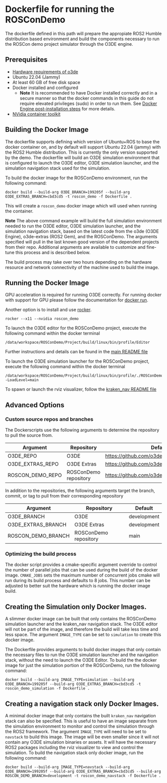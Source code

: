 # Dockerfile for running the ROSConDemo

The dockerfile defined in this path will prepare the appropiate ROS2 Humble distribution based environment and build the components necessary to run the ROSCon demo project simulator through the O3DE engine.

## Prerequisites

* [Hardware requirements of o3de](https://www.o3de.org/docs/welcome-guide/requirements/)
* Ubuntu 22.04 (Jammy)
* At least 60 GB of free disk space
* Docker installed and configured
  * **Note** It is recommended to have Docker installed correctly and in a secure manner so that the docker commands in this guide do not require elevated privileges (sudo) in order to run them. See [Docker Engine post-installation steps](https://docs.docker.com/engine/install/linux-postinstall/) for more details.
* [NVidia container toolkit](https://docs.nvidia.com/datacenter/cloud-native/container-toolkit/install-guide.html#docker)

## Building the Docker Image

The dockerfile supports defining which version of Ubuntu+ROS to base the docker container on, and by default will support Ubuntu 22.04 (jammy) with the ROS2 Humble distribution. This is currently the only version supported by the demo. The dockerfile will build an O3DE simulation environment that is configured to launch the O3DE editor, O3DE simulation launcher, and the simulation navigation stack used for the simulation.

To build the docker image for the ROSConDemo environment, run the following command:

```
docker build --build-arg O3DE_BRANCH=199205f --build-arg O3DE_EXTRAS_BRANCH=cbd3cd5 -t roscon_demo -f Dockerfile .
```

This will create a `roscon_demo` docker image which will used when running the container.


**Note** 
The above command example will build the full simulation environment needed to run the O3DE editor, O3DE simulation launcher, and the simulation navigation stack, based on the latest code from the o3de (O3DE Engine), o3de-extras (ROS2 Gem), and the ROSConDemo. The arguments specified will pull in the last known good version of the dependent projects from their repo. Additional arguments are available to customize and fine-tune this process and is described below.

The build process may take over two hours depending on the hardware resource and network connectivity of the machine used to build the image.

## Running the Docker Image

GPU acceleration is required for running O3DE correctly. For running docker with support for GPU please follow the documentation for [docker run](https://docs.docker.com/engine/reference/commandline/run/).

Another option is to install and use [rocker](https://github.com/osrf/rocker).

```
rocker --x11 --nvidia roscon_demo
```


To launch the O3DE editor for the ROSConDemo project, execute the following command within the docker terminal

```
/data/workspace/ROSConDemo/Project/build/linux/bin/profile/Editor
```

Further instructions and details can be found in the [main README file](https://github.com/o3de/ROSConDemo/blob/development/README.md#running-the-demo-scenario)

To launch the O3DE simulation launcher for the ROSConDemo project, execute the following command within the docker terminal

```
/data/workspace/ROSConDemo/Project/build/linux/bin/profile/./ROSConDemo.GameLauncher -LoadLevel=main
```

To spawn or launch the rviz visualizer, follow the [kraken_nav README file](https://github.com/o3de/ROSConDemo/blob/development/kraken_nav/README.md#running-simulation)

## Advanced Options
### Custom source repos and branches

The Dockerscripts use the following arguments to determine the repository to pull the source from. 

| Argument              | Repository                       | Default     |
|-----------------------|----------------------------------|-------------|
| O3DE_REPO             | O3DE                             | https://github.com/o3de/o3de.git                   |
| O3DE_EXTRAS_REPO      | O3DE Extras                      | https://github.com/o3de/o3de-extras.git            |
| ROSCON_DEMO_REPO      | ROSConDemo repository            | https://github.com/o3de/RobotVacuumSample          |


In addition to the repositories, the following arguments target the branch, commit, or tag to pull from their corresponding repository

| Argument                | Repository                       | Default     |
|-------------------------|----------------------------------|-------------|
| O3DE_BRANCH             | O3DE                             | development |
| O3DE_EXTRAS_BRANCH      | O3DE Extras                      | development |
| ROSCON_DEMO_BRANCH      | ROSConDemo repository            | main        |

### Optimizing the build process ###
The docker script provides a cmake-specific argument override to control the number of parallel jobs that can be used during the build of the docker image. `CMAKE_JOBS` sets the maximum number of concurrent jobs cmake will run during its build process and defaults to 8 jobs. This number can be adjusted to better suit the hardware which is running the docker image build.


## Creating the Simulation only Docker Images.

A slimmer docker image can be built that only contains the ROSConDemo simulation launcher and the kraken_nav navigation stack. The O3DE editor will not be part of the image, and therefore the build will take less time and less space. The argument `IMAGE_TYPE` can be set to `simulation` to create this docker image.


The Dockerfile provides arguments to build docker images that only contain the necessary files to run the O3DE simulation launcher and the navigation stack, without the need to launch the O3DE Editor. To build the the docker image for just the simulation portion of the ROSConDemo, run the following command:

```
docker build --build-arg IMAGE_TYPE=simulation --build-arg O3DE_BRANCH=199205f --build-arg O3DE_EXTRAS_BRANCH=cbd3cd5 -t roscon_demo_simulation -f Dockerfile .
```

## Creating a navigation stack only Docker Images.

A minimal docker image that only contains the built `kraken_nav` navigation stack can also be specified. This is useful to have an image separate from the simulation environment to monitor and control the simulation through the ROS2 framework. The argument `IMAGE_TYPE` will need to be set to `navstack` to build this image. The image will be even smaller since it will not contain any O3DE simulation binaries or assets. It will have the necessary ROS2 packages including the rviz visualizer to view and control the simulation. To build the navigation stack only docker image, run the following command:

```
docker build --build-arg IMAGE_TYPE=navstack --build-arg O3DE_BRANCH=199205f --build-arg O3DE_EXTRAS_BRANCH=cbd3cd5 --build-arg ROSCON_DEMO_BRANCH=development -t roscon_demo_navstack -f Dockerfile .
```



